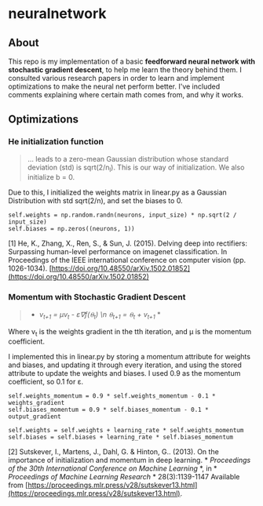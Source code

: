 # neuralnetwork

## About

This repo is my implementation of a basic **feedforward neural network with stochastic gradient descent**, to help me learn the theory behind them. I consulted various research papers in order to learn and implement optimizations to make the neural net perform better. I've included comments explaining where certain math comes from, and why it works. 

## Optimizations

### He initialization function

> ... leads to a zero-mean Gaussian distribution whose standard deviation (std) is sqrt(2/n<sub>l</sub>). This is our way of initialization. We also initialize b = 0.

Due to this, I initialized the weights matrix in linear.py as a Gaussian Distribution with std sqrt(2/n), and set the biases to 0.

```
self.weights = np.random.randn(neurons, input_size) * np.sqrt(2 / input_size)
self.biases = np.zeros((neurons, 1))
```

[1] He, K., Zhang, X., Ren, S., & Sun, J. (2015). Delving deep into rectifiers: Surpassing human-level performance on imagenet classification. In Proceedings of the IEEE international conference on computer vision (pp. 1026-1034). [https://doi.org/10.48550/arXiv.1502.01852](https://doi.org/10.48550/arXiv.1502.01852)

### Momentum with Stochastic Gradient Descent

> * *v<sub>t+1</sub> = µv<sub>t</sub> - ε∇f(⍬<sub>t</sub>) \n ⍬<sub>t+1</sub> = ⍬<sub>t</sub> + v<sub>t+1</sub>* *

Where v<sub>t</sub> is the weights gradient in the tth iteration, and µ is the momentum coefficient. 

I implemented this in linear.py by storing a momentum attribute for weights and biases, and updating it through every iteration, and using the stored attribute to update the weights and biases. I used 0.9 as the momentum coefficient, so 0.1 for ε.


```
self.weights_momentum = 0.9 * self.weights_momentum - 0.1 * weights_gradient
self.biases_momentum = 0.9 * self.biases_momentum - 0.1 * output_gradient

self.weights = self.weights + learning_rate * self.weights_momentum
self.biases = self.biases + learning_rate * self.biases_momentum
```

[2] Sutskever, I., Martens, J., Dahl, G. & Hinton, G.. (2013). On the importance of initialization and momentum in deep learning. * *Proceedings of the 30th International Conference on Machine Learning* *, in * *Proceedings of Machine Learning Research* * 28(3):1139-1147 Available from [https://proceedings.mlr.press/v28/sutskever13.html](https://proceedings.mlr.press/v28/sutskever13.html).



